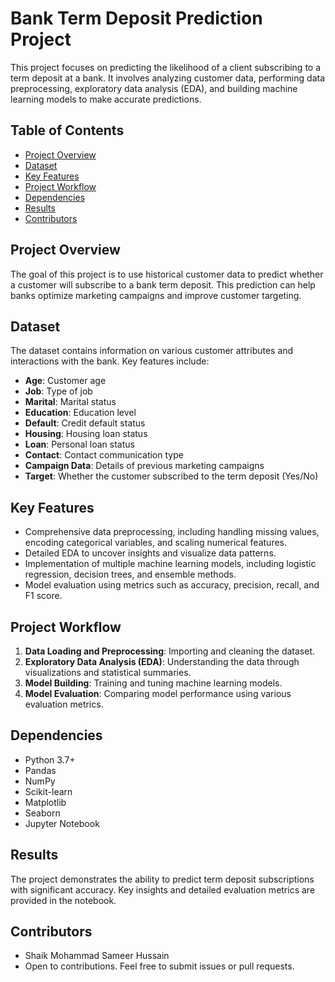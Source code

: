 # Bank Term Deposit Prediction Project
This project focuses on predicting the likelihood of a client subscribing to a term deposit at a bank. It involves analyzing customer data, performing data preprocessing, exploratory data analysis (EDA), and building machine learning models to make accurate predictions.

## Table of Contents
- [Project Overview](#project-overview)
- [Dataset](#dataset)
- [Key Features](#key-features)
- [Project Workflow](#project-workflow)
- [Dependencies](#dependencies)
- [Results](#results)
- [Contributors](#contributors)

## Project Overview
The goal of this project is to use historical customer data to predict whether a customer will subscribe to a bank term deposit. This prediction can help banks optimize marketing campaigns and improve customer targeting.

## Dataset
The dataset contains information on various customer attributes and interactions with the bank. Key features include:
- **Age**: Customer age
- **Job**: Type of job
- **Marital**: Marital status
- **Education**: Education level
- **Default**: Credit default status
- **Housing**: Housing loan status
- **Loan**: Personal loan status
- **Contact**: Contact communication type
- **Campaign Data**: Details of previous marketing campaigns
- **Target**: Whether the customer subscribed to the term deposit (Yes/No)

## Key Features
- Comprehensive data preprocessing, including handling missing values, encoding categorical variables, and scaling numerical features.
- Detailed EDA to uncover insights and visualize data patterns.
- Implementation of multiple machine learning models, including logistic regression, decision trees, and ensemble methods.
- Model evaluation using metrics such as accuracy, precision, recall, and F1 score.

## Project Workflow
1. **Data Loading and Preprocessing**: Importing and cleaning the dataset.
2. **Exploratory Data Analysis (EDA)**: Understanding the data through visualizations and statistical summaries.
3. **Model Building**: Training and tuning machine learning models.
4. **Model Evaluation**: Comparing model performance using various evaluation metrics.

## Dependencies
- Python 3.7+
- Pandas
- NumPy
- Scikit-learn
- Matplotlib
- Seaborn
- Jupyter Notebook

## Results
The project demonstrates the ability to predict term deposit subscriptions with significant accuracy. Key insights and detailed evaluation metrics are provided in the notebook.

## Contributors
- Shaik Mohammad Sameer Hussain
- Open to contributions. Feel free to submit issues or pull requests.

